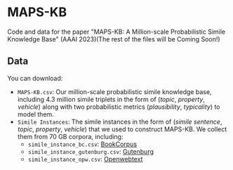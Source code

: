 # MAPS-KB
Code and data for the paper "MAPS-KB: A Million-scale Probabilistic Simile Knowledge Base" (AAAI 2023)(The rest of the files will be Coming Soon!)

## Data
You can download:
- `MAPS-KB.csv`: Our million-scale probabilistic simile knowledge base, including 4.3 million simile triplets in the form of (*topic*, *property*, *vehicle*) along with two probabilistic metrics (*plausibility*, *typicality*) to model them.
- `Simile Instances`: The simile instances in the form of (*simile sentence*, *topic*, *property*, *vehicle*) that we used to construct MAPS-KB. We collect them from 70 GB corpora, including:
  - `simile_instance_bc.csv`: [BookCorpus](https://huggingface.co/datasets/bookcorpus)
  - `simile_instance_gutenburg.csv`: [Gutenburg](https://github.com/pgcorpus/gutenberg)
  - `simile_instance_opw.csv`: [Openwebtext](https://drive.google.com/drive/folders/1IaD_SIIB-K3Sij_-JjWoPy_UrWqQRdjx)


